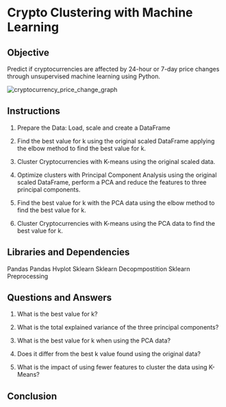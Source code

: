 # Crypto Clustering with Machine Learning

## Objective 

Predict if cryptocurrencies are affected by 24-hour or 7-day price changes through unsupervised machine learning using Python.

![cryptocurrency_price_change_graph](https://github.com/kgregart/CryptoClustering/assets/153472472/fb900b58-26e9-4525-bc46-c3787ba6d145)


## Instructions

1. Prepare the Data:  Load, scale and create a DataFrame

2. Find the best value for k using the original scaled DataFrame applying the elbow method to find the best value for k.

3. Cluster Cryptocurrencies with K-means using the original scaled data.

4. Optimize clusters with Principal Component Analysis using the original scaled DataFrame, perform a PCA and reduce the features to three principal components.

5. Find the best value for k with the PCA data using the elbow method to find the best value for k.

6. Cluster Cryptocurrencies with K-means using the PCA data to find the best value for k.


## Libraries and Dependencies 

Pandas
Pandas Hvplot
Sklearn 
Sklearn Decopmpostition
Sklearn Preprocessing

## Questions and Answers

1. What is the best value for k?
  
2. What is the total explained variance of the three principal components?
   
3. What is the best value for k when using the PCA data?
   
4. Does it differ from the best k value found using the original data?
   
5. What is the impact of using fewer features to cluster the data using K-Means?

## Conclusion

